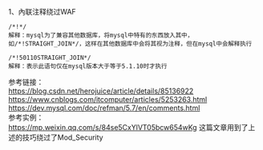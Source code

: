 1、內联注释绕过WAF
```
/*!*/
解释：mysql为了兼容其他数据库，将mysql中特有的东西放入其中，如/*!STRAIGHT_JOIN*/，这样在其他数据库中会将其视为注释，但在mysql中会解释执行
```
```
/*!50110STRAIGHT_JOIN*/
解释：表示此语句仅在mysql版本大于等于5.1.10时才执行
```
参考链接：  
https://blog.csdn.net/herojuice/article/details/85136922  
https://www.cnblogs.com/itcomputer/articles/5253263.html  
https://dev.mysql.com/doc/refman/5.7/en/comments.html  
参考实例：  
https://mp.weixin.qq.com/s/84se5CxYlVT05bcw654wKg 这篇文章用到了上述的技巧绕过了Mod_Security

